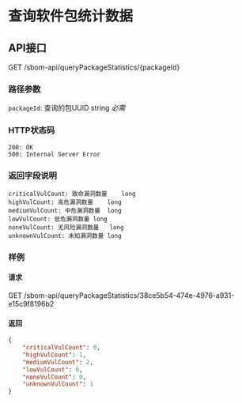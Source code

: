 <!--
project: "SBOM Service"
title: 查询软件包统计数据
date: 2022-09-24
maintainer: huanceng
comment: ""
-->

# 查询软件包统计数据

## API接口
GET /sbom-api/queryPackageStatistics/{packageId}

### 路径参数
`packageId`: 查询的包UUID    string      *必需*

### HTTP状态码
```text
200: OK
500: Internal Server Error
```

### 返回字段说明
```text
criticalVulCount: 致命漏洞数量    long
highVulCount: 高危漏洞数量    long
mediumVulCount: 中危漏洞数量  long
lowVulCount: 低危漏洞数量 long
noneVulCount: 无风险漏洞数量   long
unknownVulCount: 未知漏洞数量 long
```

### 样例
#### 请求
GET /sbom-api/queryPackageStatistics/38ce5b54-474e-4976-a931-e15c9f8196b2

#### 返回
```json
{
    "criticalVulCount": 0,
    "highVulCount": 1,
    "mediumVulCount": 2,
    "lowVulCount": 0,
    "noneVulCount": 0,
    "unknownVulCount": 1
}
```
